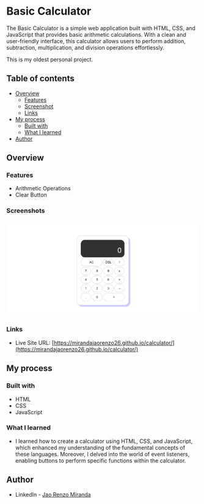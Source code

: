 # Basic Calculator

The Basic Calculator is a simple web application built with HTML, CSS, and JavaScript that provides basic arithmetic calculations. With a clean and user-friendly interface, this calculator allows users to perform addition, subtraction, multiplication, and division operations effortlessly.

This is my oldest personal project.

## Table of contents

- [Overview](#overview)
  - [Features](#features)
  - [Screenshot](#screenshot)
  - [Links](#links)
- [My process](#my-process)
  - [Built with](#built-with)
  - [What I learned](#what-i-learned)
- [Author](#author)

## Overview

### Features

- Arithmetic Operations
- Clear Button

### Screenshots

![Desktop Preview](/calculator.png?raw=true "Desktop Preview")

### Links

- Live Site URL: [https://mirandajaorenzo26.github.io/calculator/](https://mirandajaorenzo26.github.io/calculator/)

## My process

### Built with

- HTML
- CSS
- JavaScript

### What I learned

- I learned how to create a calculator using HTML, CSS, and JavaScript, which enhanced my understanding of the fundamental concepts of these languages. Moreover, I delved into the world of event listeners, enabling buttons to perform specific functions within the calculator.

## Author

- LinkedIn - [Jao Renzo Miranda](https://www.linkedin.com/in/jao-renzo-miranda/)
